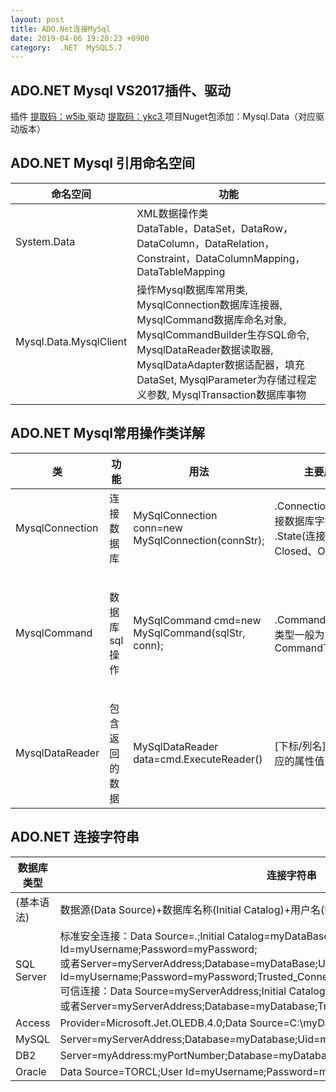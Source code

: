 ```yaml
---
layout: post
title: ADO.Net连接MySql
date: 2019-04-06 19:20:23 +0900
category:  .NET  MySQL5.7
---
```

## ADO.NET Mysql VS2017插件、驱动 
插件 [提取码：w5ib ](https://pan.baidu.com/s/1bNm8e20hZU6cnU0H7CzHnQ )
驱动 [提取码：ykc3 ](https://pan.baidu.com/s/1JExlZDO9-4CgkjrjgcyrQg )
项目Nuget包添加：Mysql.Data（对应驱动版本）

## ADO.NET Mysql 引用命名空间

|命名空间|功能|  
|-|-|  
|System.Data|XML数据操作类<br>DataTable，DataSet，DataRow，DataColumn，DataRelation，Constraint，DataColumnMapping，DataTableMapping|  
|Mysql.Data.MysqlClient|操作Mysql数据库常用类, MysqlConnection数据库连接器, MysqlCommand数据库命名对象, MysqlCommandBuilder生存SQL命令, MysqlDataReader数据读取器, MysqlDataAdapter数据适配器，填充DataSet, MysqlParameter为存储过程定义参数, MysqlTransaction数据库事物|  

## ADO.NET Mysql常用操作类详解
|类|功能|用法|主要属性|主要方法|  
|-|-|-|-|-|  
|MysqlConnection|连接数据库|MySqlConnection conn=new MySqlConnection(connStr);|.ConnectionString(连接数据库字符串), .State(连接状态Closed、Open两种)|.Open()(打开连接), .Close()(关闭连接)|  
|MysqlCommand|数据库sql操作|MySqlCommand cmd=new MySqlCommand(sqlStr, conn);|.CommandType(命令类型一般为CommandType.Text)|.ExecuteNonQuery() (执行insert,delete,update操作，返回受影响行数) .ExecuteReader() (返回MysqlDataReader对象)|  
|MysqlDataReader|包含返回的数据|MySqlDataReader data=cmd.ExecuteReader()|[下标/列名]当前行对应的属性值|.Read() (光标移动到下一行，返回flase表示结束)|  

## ADO.NET 连接字符串

|数据库类型|连接字符串|  
|-|-|  
|(基本语法)|数据源(Data Source)+数据库名称(Initial Catalog)+用户名(User ID)+密码(Password)|
|SQL Server|标准安全连接：Data Source=.;Initial Catalog=myDataBase;User Id=myUsername;Password=myPassword;<br>或者Server=myServerAddress;Database=myDataBase;User Id=myUsername;Password=myPassword;Trusted_Connection=False;<br>可信连接：Data Source=myServerAddress;Initial Catalog=myDataBase;Integrated Security=SSPI;<br>或者Server=myServerAddress;Database=myDatabase;Trusted_Connection=True; |
|Access|Provider=Microsoft.Jet.OLEDB.4.0;Data Source=C:\myDatabase.mdb;User Id=admin;Password=;|
|MySQL|Server=myServerAddress;Database=myDatabase;Uid=myUsername;Pwd=myPassword;|
|DB2|Server=myAddress:myPortNumber;Database=myDatabase;UID=myUsername;PWD=myPassword;|
|Oracle|Data Source=TORCL;User Id=myUsername;Password=myPassword; |


<!--stackedit_data:
eyJoaXN0b3J5IjpbLTE0NDA5MjYxOTddfQ==
-->